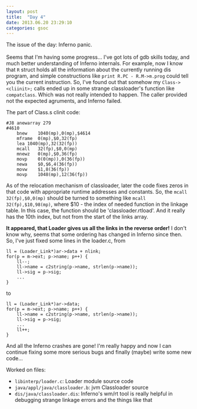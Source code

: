 ```yaml
---
layout: post
title:  "Day 4"
date: 2013.06.20 23:29:10
categories: gsoc
---
```


The issue of the day: Inferno panic.  
&nbsp;  
Seems that I'm having some progress... I've got lots of gdb skills today, and much better understanding of Inferno internals. For example, now I know that `R` struct holds all the information about the currently running dis program, and simple constructions like `print R.PC - R.M->m.prog` could tell you the current instruction. So, I've found out that somehow my `Class-><cliinit>;` calls ended up in some strange classloader's function like `compatclass`. Which was not really intended to happen. The caller provided not the expected agruments, and Inferno failed.

The part of Class.s clinit code:

    #J8 anewarray 279
    #4610
        bnew    1040(mp),0(mp),$4614
        mframe  0(mp),$0,32(fp)
        lea 1040(mp),32(32(fp))
        mcall   32(fp),$0,0(mp)
        mnewz   0(mp),$0,36(fp)
        movp    0(0(mp)),0(36(fp))
        newa    $0,$6,4(36(fp))
        movw    $1,8(36(fp))
        movp    1048(mp),12(36(fp))

As of the relocation mechanism of classloader, later the code fixes zeros in that code with appropriate runtime addresses and constants. So, the `mcall 32(fp),$0,0(mp)` should be turned to something like `mcall 32(fp),$10,98(mp)`, where $10 - the index of needed function in the linkage table. In this case, the function should be 'classloader.rtload'. And it really has the 10th index, but not from the start of the links array.

**It appeared, that Loader gives us all the links in the reverse order!** I don't know why, seems that some ordering has changed in Inferno since then. So, I've just fixed some lines in the loader.c, from

    ll = (Loader_Link*)ar->data + nlink;
    for(p = m->ext; p->name; p++) {
        ll--;
        ll->name = c2string(p->name, strlen(p->name));
        ll->sig = p->sig;
        ...
    }

to

    ll = (Loader_Link*)ar->data;
    for(p = m->ext; p->name; p++) {
        ll->name = c2string(p->name, strlen(p->name));
        ll->sig = p->sig;
        ...
        ll++;
    }

And all the Inferno crashes are gone! I'm really happy and now I can continue fixing some more serious bugs and finally (maybe) write some new code...

Worked on files:
- `libinterp/loader.c`: Loader module source code
- `java/appl/java/classloader.b`: jvm Classloader source
- `dis/java/classloader.dis`: Inferno's wm/rt tool is really helpful in debugging strange linkage errors and the things like that